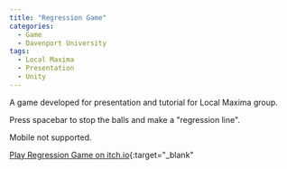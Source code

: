```yaml
---
title: "Regression Game"
categories:
  - Game
  - Davenport University
tags:
  - Local Maxima
  - Presentation
  - Unity
---
```


A game developed for presentation and tutorial for Local Maxima group.

Press spacebar to stop the balls and make a "regression line".

Mobile not supported.

[Play Regression Game on itch.io](https://puzzledice.itch.io/regression?secret=KaNpZjZQtx013VgR2zfYspSqTw){:target="_blank"